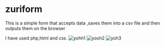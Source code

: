 # zuriform
This is a simple form that accepts data ,saves them into a csv file and then outputs them on the browser

I have used php,html and css.
![yohh1](https://user-images.githubusercontent.com/91588670/194780862-3daffbd6-520e-4f37-8489-15e86f7a93a2.png)
![yooh2](https://user-images.githubusercontent.com/91588670/194780953-3d6863ad-9eb0-4c49-879d-8970d556e32f.png)
![yoh3](https://user-images.githubusercontent.com/91588670/194780995-dea9757f-6c01-4e52-9e0e-d3e7d83a0a01.png)
